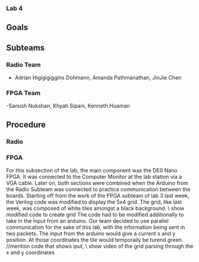 ### Lab 4

## Goals

## Subteams

### Radio Team
- Adrian Higigigiggins Dohmann, Amanda Pathmanathan, JinJie Chen
### FPGA Team
-Sanush Nukshan, Khyati Sipani, Kenneth Huaman
## Procedure
### Radio

### FPGA


For this subsection of the lab, the main component was the DE0 Nano FPGA. It was connected to the Computer Monitor at the lab station via a VGA cable. Later on, both sections were combined when the Arduino from the Radio Subteam was connected to practice communication between the boards.
Starting off from the work of the FPGA subteam of lab 3 last week, the Verilog code was modified to display the 5x4 grid. The grid, like last week, was composed of white tiles amongst a black background.
\\ show modified code to create grid
The code had to be modified additionally to take in the input from an arduino. Our team decided to use parallel communication for the sake of this lab, with the information being sent in two packets. The input from the arduino would give a current x and y position. 
At those coordinates the tile would temporaily be turend green.
//mention code that shows iput,
\\ show video of the grid parsing through the x and y coordinates


